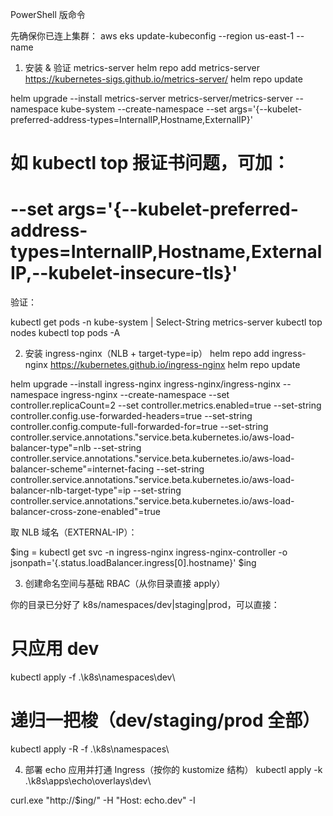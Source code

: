 PowerShell 版命令

先确保你已连上集群：
aws eks update-kubeconfig --region us-east-1 --name <your-cluster>

1) 安装 & 验证 metrics-server
helm repo add metrics-server https://kubernetes-sigs.github.io/metrics-server/
helm repo update

helm upgrade --install metrics-server metrics-server/metrics-server --namespace kube-system --create-namespace --set args='{--kubelet-preferred-address-types=InternalIP,Hostname,ExternalIP}'
# 如 kubectl top 报证书问题，可加：
#  --set args='{--kubelet-preferred-address-types=InternalIP,Hostname,ExternalIP,--kubelet-insecure-tls}'


验证：

kubectl get pods -n kube-system | Select-String metrics-server
kubectl top nodes
kubectl top pods -A


2) 安装 ingress-nginx（NLB + target-type=ip）
helm repo add ingress-nginx https://kubernetes.github.io/ingress-nginx
helm repo update

helm upgrade --install ingress-nginx ingress-nginx/ingress-nginx --namespace ingress-nginx --create-namespace --set controller.replicaCount=2 --set controller.metrics.enabled=true --set-string controller.config.use-forwarded-headers=true --set-string controller.config.compute-full-forwarded-for=true --set-string controller.service.annotations."service\.beta\.kubernetes\.io/aws-load-balancer-type"=nlb --set-string controller.service.annotations."service\.beta\.kubernetes\.io/aws-load-balancer-scheme"=internet-facing --set-string controller.service.annotations."service\.beta\.kubernetes\.io/aws-load-balancer-nlb-target-type"=ip --set-string controller.service.annotations."service\.beta\.kubernetes\.io/aws-load-balancer-cross-zone-enabled"=true

取 NLB 域名（EXTERNAL-IP）：

$ing = kubectl get svc -n ingress-nginx ingress-nginx-controller -o jsonpath='{.status.loadBalancer.ingress[0].hostname}'
$ing


3) 创建命名空间与基础 RBAC（从你目录直接 apply）

你的目录已分好了 k8s/namespaces/dev|staging|prod，可以直接：

# 只应用 dev
kubectl apply -f .\k8s\namespaces\dev\

# 递归一把梭（dev/staging/prod 全部）
kubectl apply -R -f .\k8s\namespaces\


4) 部署 echo 应用并打通 Ingress（按你的 kustomize 结构）
kubectl apply -k .\k8s\apps\echo\overlays\dev\






curl.exe "http://$ing/" -H "Host: echo.dev" -I